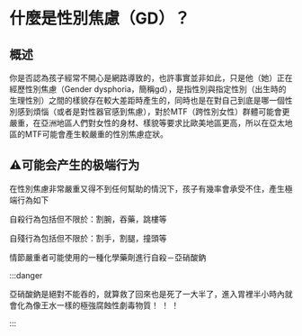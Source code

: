 # 什麼是性別焦慮（GD）？

## 概述

你是否認為孩子經常不開心是網路導致的，也許事實並非如此，只是他（她）正在經歷性別焦慮（Gender dysphoria，簡稱gd），是指性別與指定性別（出生時的生理性別）之間的樣貌存在較大差距時產生的，同時也是在對自己到底是哪一個性別感到煩惱（或者是對性器官感到焦慮），對於MTF（跨性別女性）群體可能會更嚴重，在亞洲地區人們對女性的身材、樣貌等要求比歐美地區更高，所以在亞太地區的MTF可能會產生較嚴重的性別焦慮症狀。

## ⚠️可能会产生的极端行为

在性別焦慮非常嚴重又得不到任何幫助的情況下，孩子有幾率會承受不住，產生極端行為如下

自殺行為包括但不限於：割腕，吞藥，跳樓等

自殘行為包括但不限於：割手，割腿，撞頭等

情節嚴重者可能使用的一種化學藥劑進行自殺－亞硝酸鈉

:::danger

亞硝酸鈉是絕對不能吞的，就算救了回來也是死了一大半了，進入胃裡半小時內就會化為像王水一樣的極強腐蝕性劇毒物質！ ！ ！

:::